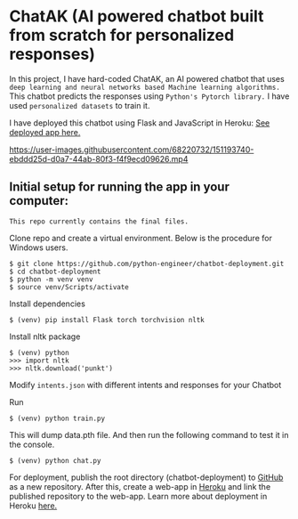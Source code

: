 # ChatAK (AI powered chatbot built from scratch for personalized responses)

In this project, I have hard-coded ChatAK, an AI powered chatbot that uses `deep learning and neural networks based Machine learning algorithms.` This chatbot predicts the responses using `Python's Pytorch library.` I have used `personalized datasets` to train it.

I have deployed this chatbot using Flask and JavaScript in Heroku: [See deployed app here.](https://chatak.herokuapp.com/)

https://user-images.githubusercontent.com/68220732/151193740-ebddd25d-d0a7-44ab-80f3-f4f9ecd09626.mp4

## Initial setup for running the app in your computer:

`This repo currently contains the final files.`

Clone repo and create a virtual environment. Below is the procedure for Windows users.

```
$ git clone https://github.com/python-engineer/chatbot-deployment.git
$ cd chatbot-deployment
$ python -m venv venv
$ source venv/Scripts/activate
```

Install dependencies

```
$ (venv) pip install Flask torch torchvision nltk
```

Install nltk package

```
$ (venv) python
>>> import nltk
>>> nltk.download('punkt')
```

Modify `intents.json` with different intents and responses for your Chatbot

Run

```
$ (venv) python train.py
```

This will dump data.pth file. And then run
the following command to test it in the console.

```
$ (venv) python chat.py
```

For deployment, publish the root directory (chatbot-deployment) to [GitHub](https://github.com/) as a new repository. After this, create a web-app in [Heroku](https://id.heroku.com/login) and link the published repository to the web-app. Learn more about deployment in Heroku [here.](https://www.youtube.com/watch?v=6plVs_ytIH8&t=1249s)

